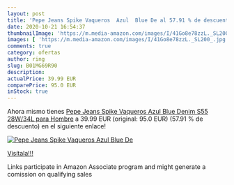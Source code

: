 ```yaml
---
layout: post
title: 'Pepe Jeans Spike Vaqueros  Azul  Blue De al 57.91 % de descuento'
date: 2020-10-21 16:54:37
thumbnailImage: 'https://m.media-amazon.com/images/I/41Go8e78zzL._SL200_.jpg'
images: [ 'https://m.media-amazon.com/images/I/41Go8e78zzL._SL200_.jpg' ]
comments: true
category: ofertas
author: ring
slug: B01MG69R90
description:
actualPrice: 39.99 EUR
comparePrice: 95.0 EUR
inStock: true
---
```


Ahora mismo tienes [Pepe Jeans Spike Vaqueros  Azul  Blue Denim S55   28W/34L para Hombre](https://www.amazon.es/dp/B01MG69R90/?tag=tolees-21) a 39.99 EUR (original: 95.0 EUR) (57.91 %  de descuento) en el siguiente enlace!

[![Pepe Jeans Spike Vaqueros  Azul  Blue De](https://m.media-amazon.com/images/I/41Go8e78zzL._SL200_.jpg)](https://www.amazon.es/dp/B01MG69R90/?tag=tolees-21)

[Visítala!!!](https://www.amazon.es/dp/B01MG69R90/?tag=tolees-21)

Links participate in Amazon Associate program and might generate a comission on qualifying sales
